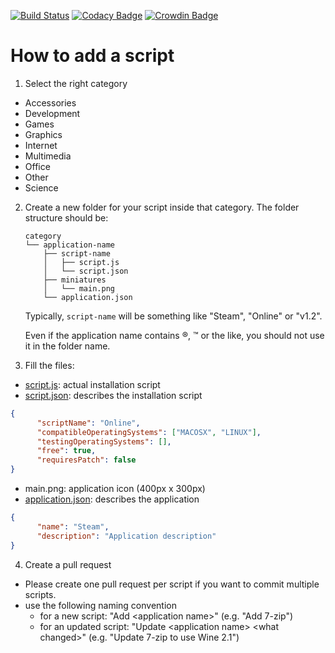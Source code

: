 [![Build Status](https://travis-ci.org/PhoenicisOrg/scripts.svg?branch=master)](https://travis-ci.org/PhoenicisOrg/scripts)
[![Codacy Badge](https://api.codacy.com/project/badge/Grade/ff0c41daa31549e4a9bb3998ca0c87ae)](https://www.codacy.com/app/PhoenicisOrg/scripts?utm_source=github.com&amp;utm_medium=referral&amp;utm_content=PhoenicisOrg/scripts&amp;utm_campaign=Badge_Grade)
[![Crowdin Badge](https://d322cqt584bo4o.cloudfront.net/phoenicis-scripts/localized.svg)](https://crowdin.com/project/phoenicis-scripts)

# How to add a script
1. Select the right category
  * Accessories
  * Development
  * Games
  * Graphics
  * Internet
  * Multimedia
  * Office
  * Other
  * Science
  
2. Create a new folder for your script inside that category. The folder structure should be:
    ```
    category
    └── application-name
        ├── script-name
        │   ├── script.js
        │   └── script.json
        ├── miniatures
        │   └── main.png
        └── application.json
    ```

    Typically, `script-name` will be something like "Steam", "Online" or "v1.2".
    
    Even if the application name contains ®, ™ or the like, you should not use it in the folder name.

3. Fill the files:
  * [script.js](https://phoenicisorg.github.io/scripts/script-js): actual installation script
  * [script.json](https://phoenicisorg.github.io/scripts/script-json): describes the installation script
  ```json
  {
		"scriptName": "Online",
		"compatibleOperatingSystems": ["MACOSX", "LINUX"],
		"testingOperatingSystems": [],
		"free": true,
		"requiresPatch": false
  }
  ```
  * main.png: application icon (400px x 300px)
  * [application.json](https://phoenicisorg.github.io/scripts/application-json): describes the application
  ```json
  {
 		"name":	"Steam",
		"description": "Application description"
  }
  ```
  
  4. Create a pull request
  * Please create one pull request per script if you want to commit multiple scripts.
  * use the following naming convention  
       * for a new script: "Add \<application name\>" (e.g. "Add 7-zip")
       * for an updated script: "Update \<application name\> \<what changed\>" (e.g. "Update 7-zip to use Wine 2.1")
